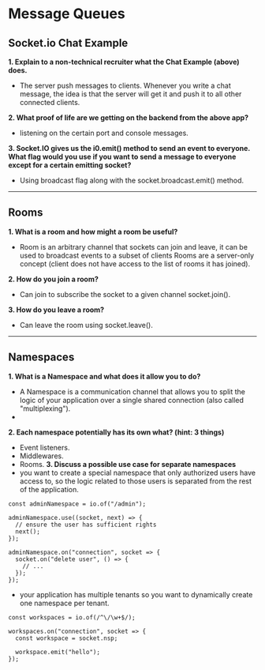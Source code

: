 # Message Queues

## Socket.io Chat Example

**1. Explain to a non-technical recruiter what the Chat Example (above) does.**
- The server push messages to clients. Whenever you write a chat message, the idea is that the server will get it and push it to all other connected clients.

**2. What proof of life are we getting on the backend from the above app?**
- listening on the certain port and console messages.

**3. Socket.IO gives us the i0.emit() method to send an event to everyone. What flag would you use if you want to send a message to everyone except for a certain emitting socket?**
- Using broadcast flag along with the socket.broadcast.emit() method.

---

## Rooms
**1. What is a room and how might a room be useful?**
- Room is an arbitrary channel that sockets can join and leave, it can be used to broadcast events to a subset of clients Rooms are a server-only concept (client does not have access to the list of rooms it has joined).

**2. How do you join a room?**
- Can join to subscribe the socket to a given channel socket.join().

**3. How do you leave a room?**
- Can leave the room using socket.leave().

---

## Namespaces
**1. What is a Namespace and what does it allow you to do?**
- A Namespace is a communication channel that allows you to split the logic of your application over a single shared connection (also called "multiplexing").
- 
**2. Each namespace potentially has its own what? (hint: 3 things)**
- Event listeners.
- Middlewares.
- Rooms.
**3. Discuss a possible use case for separate namespaces**
- you want to create a special namespace that only authorized users have access to, so the logic related to those users is separated from the rest of the application.

```
const adminNamespace = io.of("/admin");

adminNamespace.use((socket, next) => {
  // ensure the user has sufficient rights
  next();
});

adminNamespace.on("connection", socket => {
  socket.on("delete user", () => {
    // ...
  });
});
```
- your application has multiple tenants so you want to dynamically create one namespace per tenant.

```
const workspaces = io.of(/^\/\w+$/);

workspaces.on("connection", socket => {
  const workspace = socket.nsp;

  workspace.emit("hello");
});
```

